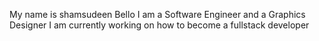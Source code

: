 My name is shamsudeen Bello
I am a Software Engineer and a Graphics Designer
I am currently working on how to become a fullstack developer
